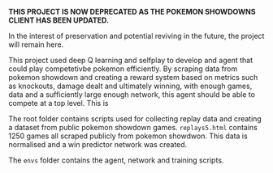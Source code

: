 **THIS PROJECT IS NOW DEPRECATED AS THE POKEMON SHOWDOWNS CLIENT HAS BEEN UPDATED.**

In the interest of preservation and potential reviving in the future, the project will remain here.

This project used deep Q learning and selfplay to develop and agent that could play competetivbe pokemon efficiently. By scraping data from pokemon showdown and creating a reward system based on metrics such as knockouts, damage dealt and ultimately winning, with enough games, data and a sufficiently large enough network, this agent should be able to compete at a top level. This is 


 The root folder contains scripts used for collecting replay data and creating a dataset from public pokemon showdown games. ```replays5.html``` contains 1250 games all scraped publicly from pokemon showdwon. This data is normalised and a win predictor network was created.

The ```envs``` folder contains the agent, network and training scripts. 
